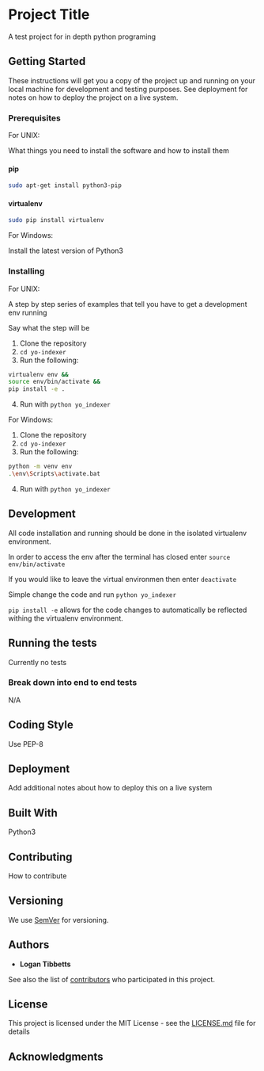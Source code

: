 # Project Title

A test project for in depth python programing

## Getting Started

These instructions will get you a copy of the project up and running on your local machine for development and testing purposes. See deployment for notes on how to deploy the project on a live system.

### Prerequisites

For UNIX:

What things you need to install the software and how to install them

#### pip

``` bash
sudo apt-get install python3-pip
```

#### virtualenv

``` bash
sudo pip install virtualenv
```

For Windows:

Install the latest version of Python3

### Installing

For UNIX:

A step by step series of examples that tell you have to get a development env running

Say what the step will be

1. Clone the repository
2. `cd yo-indexer`
3. Run the following:

``` bash
virtualenv env &&
source env/bin/activate &&
pip install -e .
```

4. Run with `python yo_indexer`

For Windows:

1. Clone the repository
2. `cd yo-indexer`
3. Run the following:

``` bash
python -m venv env
.\env\Scripts\activate.bat
```

4. Run with `python yo_indexer`

## Development

All code installation and running should be done in the isolated virtualenv environment.

In order to access the env after the terminal has closed enter `source env/bin/activate`

If you would like to leave the virtual environmen then enter `deactivate`

Simple change the code and run
`python yo_indexer`

`pip install -e` allows for the code changes to automatically be reflected withing the virtualenv environment.

## Running the tests

Currently no tests

### Break down into end to end tests

N/A

## Coding Style

Use PEP-8

## Deployment

Add additional notes about how to deploy this on a live system

## Built With

Python3

## Contributing

How to contribute

## Versioning

We use [SemVer](http://semver.org/) for versioning.

## Authors

* **Logan Tibbetts**

See also the list of [contributors](https://github.com/) who participated in this project.

## License

This project is licensed under the MIT License - see the [LICENSE.md](LICENSE.md) file for details

## Acknowledgments
